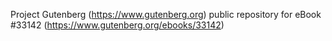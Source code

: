 Project Gutenberg (https://www.gutenberg.org) public repository for eBook #33142 (https://www.gutenberg.org/ebooks/33142)
